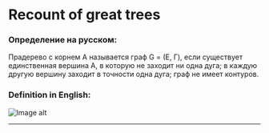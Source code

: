 # Recount of great trees #

### Определение на русском: ###
Прадерево с корнем А называется граф G = (E, Г), если существует единственная вершина А, в которую не заходит ни одна дуга; в каждую другую вершину заходит в точности одна дуга; граф не имеет контуров.

### Definition in English: ###

![Image alt](https://github.com/samvel63/recount_of_great_trees/images/img1.png)

***